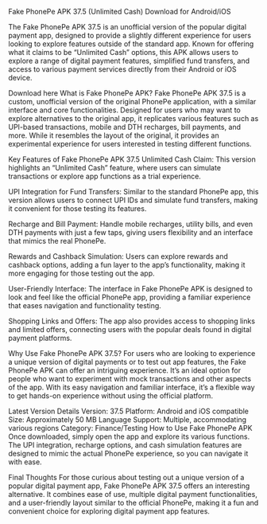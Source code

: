 Fake PhonePe APK 37.5 (Unlimited Cash) Download for Android/iOS

The Fake PhonePe APK 37.5 is an unofficial version of the popular digital payment app, designed to provide a slightly different experience for users looking to explore features outside of the standard app. Known for offering what it claims to be “Unlimited Cash” options, this APK allows users to explore a range of digital payment features, simplified fund transfers, and access to various payment services directly from their Android or iOS device.

Download here
What is Fake PhonePe APK?
Fake PhonePe APK 37.5 is a custom, unofficial version of the original PhonePe application, with a similar interface and core functionalities. Designed for users who may want to explore alternatives to the original app, it replicates various features such as UPI-based transactions, mobile and DTH recharges, bill payments, and more. While it resembles the layout of the original, it provides an experimental experience for users interested in testing different functions.

Key Features of Fake PhonePe APK 37.5
Unlimited Cash Claim: This version highlights an “Unlimited Cash” feature, where users can simulate transactions or explore app functions as a trial experience.

UPI Integration for Fund Transfers: Similar to the standard PhonePe app, this version allows users to connect UPI IDs and simulate fund transfers, making it convenient for those testing its features.

Recharge and Bill Payment: Handle mobile recharges, utility bills, and even DTH payments with just a few taps, giving users flexibility and an interface that mimics the real PhonePe.

Rewards and Cashback Simulation: Users can explore rewards and cashback options, adding a fun layer to the app’s functionality, making it more engaging for those testing out the app.

User-Friendly Interface: The interface in Fake PhonePe APK is designed to look and feel like the official PhonePe app, providing a familiar experience that eases navigation and functionality testing.

Shopping Links and Offers: The app also provides access to shopping links and limited offers, connecting users with the popular deals found in digital payment platforms.

Why Use Fake PhonePe APK 37.5?
For users who are looking to experience a unique version of digital payments or to test out app features, the Fake PhonePe APK can offer an intriguing experience. It’s an ideal option for people who want to experiment with mock transactions and other aspects of the app. With its easy navigation and familiar interface, it’s a flexible way to get hands-on experience without using the official platform.

Latest Version Details
Version: 37.5
Platform: Android and iOS compatible
Size: Approximately 50 MB
Language Support: Multiple, accommodating various regions
Category: Finance/Testing
How to Use Fake PhonePe APK
Once downloaded, simply open the app and explore its various functions. The UPI integration, recharge options, and cash simulation features are designed to mimic the actual PhonePe experience, so you can navigate it with ease.

Final Thoughts
For those curious about testing out a unique version of a popular digital payment app, Fake PhonePe APK 37.5 offers an interesting alternative. It combines ease of use, multiple digital payment functionalities, and a user-friendly layout similar to the official PhonePe, making it a fun and convenient choice for exploring digital payment app features.
